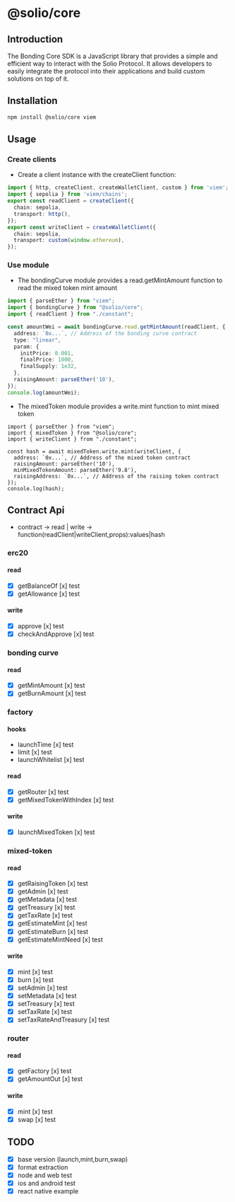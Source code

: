 # @solio/core

## Introduction

The Bonding Core SDK is a JavaScript library that provides a simple and efficient way to interact with the Solio Protocol. It allows developers to easily integrate the protocol into their applications and build custom solutions on top of it.

## Installation

```bash
npm install @solio/core viem
```

## Usage

### Create clients

- Create a client instance with the createClient function:

```ts copy filename="constant.ts"
import { http, createClient, createWalletClient, custom } from 'viem';
import { sepolia } from 'viem/chains';
export const readClient = createClient({
  chain: sepolia,
  transport: http(),
});
export const writeClient = createWalletClient({
  chain: sepolia,
  transport: custom(window.ethereum),
});
```

### Use module

- The bondingCurve module provides a read.getMintAmount function to read the mixed token mint amount

```ts copy filename="read.ts"
import { parseEther } from "viem";
import { bondingCurve } from "@solio/core";
import { readClient } from "./constant";

const amountWei = await bondingCurve.read.getMintAmount(readClient, {
  address: `0x...`, // Address of the bonding curve contract
  type: "linear",
  param: {
    initPrice: 0.001,
    finalPrice: 1000,
    finalSupply: 1e32,
  },
  raisingAmount: parseEther('10'),
});
console.log(amountWei);

```

- The mixedToken module provides a write.mint function to mint mixed token

```tsx filename="write.ts"
import { parseEther } from "viem";
import { mixedToken } from "@solio/core";
import { writeClient } from "./constant";

const hash = await mixedToken.write.mint(writeClient, {
  address: `0x...`, // Address of the mixed token contract
  raisingAmount: parseEther('10'),
  minMixedTokenAmount: parseEther('9.8'),
  raisingAddress: `0x...`, // Address of the raising token contract
});
console.log(hash);
```

## Contract Api

- contract -> read | write -> function(readClient|writeClient,props):values|hash

### erc20

#### read

- [x] getBalanceOf [x] test
- [x] getAllowance [x] test

#### write

- [x] approve [x] test
- [x] checkAndApprove [x] test

### bonding curve

#### read

- [x] getMintAmount [x] test
- [x] getBurnAmount [x] test

### factory

#### hooks

- launchTime [x] test
- limit [x] test
- launchWhitelist [x] test

#### read

- [x] getRouter [x] test
- [x] getMixedTokenWithIndex [x] test

#### write

- [x] launchMixedToken [x] test

### mixed-token

#### read

- [x] getRaisingToken [x] test
- [x] getAdmin [x] test
- [x] getMetadata [x] test
- [x] getTreasury [x] test
- [x] getTaxRate [x] test
- [x] getEstimateMint [x] test
- [x] getEstimateBurn [x] test
- [x] getEstimateMintNeed [x] test

#### write

- [x] mint [x] test
- [x] burn [x] test
- [x] setAdmin [x] test
- [x] setMetadata [x] test
- [x] setTreasury [x] test
- [x] setTaxRate [x] test
- [x] setTaxRateAndTreasury [x] test

### router

#### read

- [x] getFactory [x] test
- [x] getAmountOut [x] test

#### write

- [x] mint [x] test
- [x] swap [x] test

## TODO

- [x] base version (launch,mint,burn,swap)
- [x] format extraction
- [x] node and web test
- [x] ios and android test
- [x] react native example
